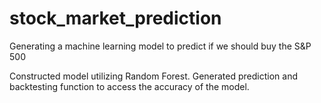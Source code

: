 # stock_market_prediction
Generating a machine learning model to predict if we should buy the S&amp;P 500 

Constructed model utilizing Random Forest.
Generated prediction and backtesting function to access the accuracy of the model.
